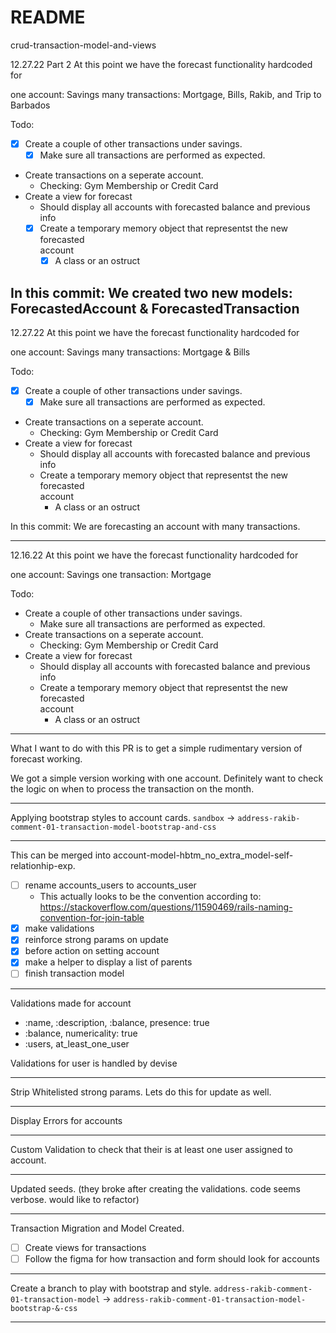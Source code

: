 # README

crud-transaction-model-and-views

12.27.22 Part 2
At this point we have the forecast functionality hardcoded for 

one account: Savings
many transactions: Mortgage, Bills, Rakib, and Trip to Barbados

Todo:

- [x] Create a couple of other transactions under savings.
  - [x] Make sure all transactions are performed as expected.
- Create transactions on a seperate account.
  - Checking: Gym Membership or Credit Card
- Create a view for forecast
  - Should display all accounts with forecasted balance and previous info
  - [x] Create a temporary memory object that representst the new forecasted       
    account
    - [x] A class or an ostruct

In this commit: 
We created two new models: ForecastedAccount & ForecastedTransaction
---
12.27.22 
At this point we have the forecast functionality hardcoded for 

one account: Savings
many transactions: Mortgage & Bills

Todo:

- [x] Create a couple of other transactions under savings.
  - [x] Make sure all transactions are performed as expected.
- Create transactions on a seperate account.
  - Checking: Gym Membership or Credit Card
- Create a view for forecast
  - Should display all accounts with forecasted balance and previous info
  - Create a temporary memory object that representst the new forecasted       
    account
    - A class or an ostruct

In this commit: 
We are forecasting an account with many transactions.

---
12.16.22 
At this point we have the forecast functionality hardcoded for 

one account: Savings
one transaction: Mortgage

Todo:
- Create a couple of other transactions under savings.
  - Make sure all transactions are performed as expected.
- Create transactions on a seperate account.
  - Checking: Gym Membership or Credit Card
- Create a view for forecast
  - Should display all accounts with forecasted balance and previous info
  - Create a temporary memory object that representst the new forecasted       
    account
    - A class or an ostruct
---
What I want to do with this PR is to get a simple rudimentary version of forecast working.

We got a simple version working with one account.
Definitely want to check the logic on when to process the transaction on the month.

---

Applying bootstrap styles to account cards.
`sandbox` -> `address-rakib-comment-01-transaction-model-bootstrap-and-css`

---

This can be merged into account-model-hbtm_no_extra_model-self-relationhip-exp.

- [ ] rename accounts_users to accounts_user
  - This actually looks to be the convention according to:
    https://stackoverflow.com/questions/11590469/rails-naming-convention-for-join-table
- [x] make validations
- [x] reinforce strong params on update
- [x] before action on setting account
- [x] make a helper to display a list of parents
- [ ] finish transaction model

---

Validations made for account

- :name, :description, :balance, presence: true
- :balance, numericality: true
- :users, at_least_one_user

Validations for user is handled by devise

---

Strip Whitelisted strong params. Lets do this for update as well.

---

Display Errors for accounts

---

Custom Validation to check that their is at least one user assigned to account.

---

Updated seeds. (they broke after creating the validations. code seems verbose. would like to refactor)

---

Transaction Migration and Model Created.

- [ ] Create views for transactions
- [ ] Follow the figma for how transaction and form should look for accounts

---

Create a branch to play with bootstrap and style.
`address-rakib-comment-01-transaction-model` ->
`address-rakib-comment-01-transaction-model-bootstrap-&-css`

---
